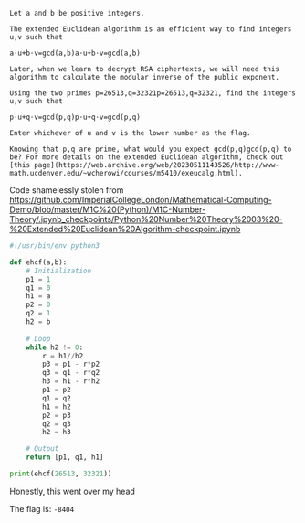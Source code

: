 ```
Let a and b be positive integers.  
  
The extended Euclidean algorithm is an efficient way to find integers u,v such that  
  
a⋅u+b⋅v=gcd⁡(a,b)a⋅u+b⋅v=gcd(a,b)  
  
Later, when we learn to decrypt RSA ciphertexts, we will need this algorithm to calculate the modular inverse of the public exponent.  
  
Using the two primes p=26513,q=32321p=26513,q=32321, find the integers u,v such that  
  
p⋅u+q⋅v=gcd⁡(p,q)p⋅u+q⋅v=gcd(p,q)  
  
Enter whichever of u and v is the lower number as the flag.  
  
Knowing that p,q are prime, what would you expect gcd⁡(p,q)gcd(p,q) to be? For more details on the extended Euclidean algorithm, check out [this page](https://web.archive.org/web/20230511143526/http://www-math.ucdenver.edu/~wcherowi/courses/m5410/exeucalg.html).
```

Code shamelessly stolen from https://github.com/ImperialCollegeLondon/Mathematical-Computing-Demo/blob/master/M1C%20(Python)/M1C-Number-Theory/.ipynb_checkpoints/Python%20Number%20Theory%2003%20-%20Extended%20Euclidean%20Algorithm-checkpoint.ipynb

```python
#!/usr/bin/env python3

def ehcf(a,b):
    # Initialization
    p1 = 1
    q1 = 0
    h1 = a
    p2 = 0
    q2 = 1
    h2 = b
    
    # Loop
    while h2 != 0:
        r = h1//h2
        p3 = p1 - r*p2
        q3 = q1 - r*q2
        h3 = h1 - r*h2
        p1 = p2
        q1 = q2
        h1 = h2
        p2 = p3
        q2 = q3
        h2 = h3

    # Output
    return [p1, q1, h1]

print(ehcf(26513, 32321))
```

Honestly, this went over my head

The flag is: `-8404`